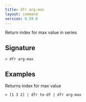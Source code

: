 ```yaml
---
title: dfr arg-max
layout: command
version: 0.59.0
---
```


Return index for max value in series

## Signature

```> dfr arg-max ```

## Examples

Returns index for max value
```shell
> [1 3 2] | dfr to-df | dfr arg-max
```
